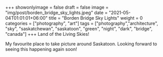 +++
showonlyimage = false
draft = false
image = "img/post/borden_bridge_sky_lights.jpeg"
date = "2021-05-04T01:01:01+06:00"
title = "Borden Bridge Sky Lights"
weight = 0
categories = ["photography", "art"]
tags = ["photography","architecture", "sky", "saskatchewan", "saskatoon", "green", "night", "dark", "bridge", "canada"]
+++
Land of the Living Skies!
<!--more-->
My favourite place to take picture around Saskatoon. Looking forward to seeing this happening again soon!